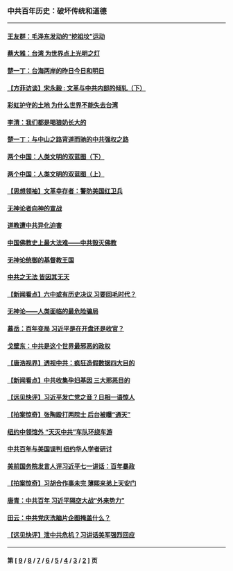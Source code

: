 ### 中共百年历史：破坏传统和道德
---
#### [王友群：毛泽东发动的“挖祖坟”运动](../../pages/nf1176114/n13723639.md?06250430) 
#### [蔡大雅：台湾 为世界点上光明之灯](../../pages/nf1176114/n13531530.md?06250430) 
#### [楚一丁：台海两岸的昨日今日和明日](../../pages/nf1176114/n13531468.md?06250430) 
#### [【方菲访谈】宋永毅 : 文革与中共内部的倾轧（下）](../../pages/nf1176114/n13486836.md?06250430) 
#### [彩虹护守的土地 为什么世界不能失去台湾](../../pages/nf1176114/n13476849.md?06250430) 
#### [李清：我们都是喝狼奶长大的](../../pages/nf1176114/n13471478.md?06250430) 
#### [楚一丁：与中山之路背道而驰的中共强权之路](../../pages/nf1176114/n13437270.md?06250430) 
#### [两个中国：人类文明的双蓝图（下）](../../pages/nf1176114/n13423132.md?06250430) 
#### [两个中国：人类文明的双蓝图（上）](../../pages/nf1176114/n13422687.md?06250430) 
#### [【思想领袖】文革幸存者：警防美国红卫兵](../../pages/nf1176114/n13339289.md?06250430) 
#### [无神论者向神的宣战](../../pages/nf1176114/n13281535.md?06250430) 
#### [道教遭中共异化迫害](../../pages/nf1176114/n13281463.md?06250430) 
#### [中国佛教史上最大法难——中共毁灭佛教](../../pages/nf1176114/n13281397.md?06250430) 
#### [无神论统御的基督教王国](../../pages/nf1176114/n13281280.md?06250430) 
#### [中共之无法 皆因其无天](../../pages/nf1176114/n13281088.md?06250430) 
#### [【新闻看点】六中或有历史决议 习要回毛时代？](../../pages/nf1176114/n13222895.md?06250430) 
#### [无神论——人类面临的最危险骗局](../../pages/nf1176114/n13196137.md?06250430) 
#### [慕岳：百年变局 习近平是在开盘还是收官？](../../pages/nf1176114/n13206516.md?06250430) 
#### [戈壁东：中共是这个世界最邪恶的政权](../../pages/nf1176114/n13085641.md?06250430) 
#### [【唐浩视界】透视中共：疯狂造假数据四大目的](../../pages/nf1176114/n13080590.md?06250430) 
#### [【新闻看点】中共收集孕妇基因 三大邪恶目的](../../pages/nf1176114/n13077182.md?06250430) 
#### [【远见快评】习近平发亡党之音？日相一语惊人](../../pages/nf1176114/n13074809.md?06250430) 
#### [【拍案惊奇】张陶殴打两院士 后台被曝“通天”](../../pages/nf1176114/n13070496.md?06250430) 
#### [纽约中领馆外 “天灭中共”车队环绕车游](../../pages/nf1176114/n13070693.md?06250430) 
#### [中共百年与美国误判 纽约华人学者研讨](../../pages/nf1176114/n13067969.md?06250430) 
#### [美前国务院发言人评习近平七一讲话：百年暴政](../../pages/nf1176114/n13066986.md?06250430) 
#### [【拍案惊奇】习胡合作事未完 薄熙来弟上天安门](../../pages/nf1176114/n13065867.md?06250430) 
#### [唐青：中共百年 习近平隔空大战“外来势力”](../../pages/nf1176114/n13065976.md?06250430) 
#### [田云：中共党庆洗脑片企图掩盖什么？](../../pages/nf1176114/n13064395.md?06250430) 
#### [【远见快评】泄中共危机？习讲话美军强烈回应](../../pages/nf1176114/n13064269.md?06250430) 

---
#### 第 [ [9](./9.md?06250430) / [8](./8.md?06250430) / [7](./7.md?06250430) / [6](./6.md?06250430) / [5](./5.md?06250430) / [4](./4.md?06250430) / [3](./3.md?06250430) / [2](./2.md?06250430) ] 页
